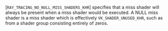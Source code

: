 [`RAY_TRACING_NO_NULL_MISS_SHADERS_KHR`]
specifies that a miss shader will always be present when a miss shader
would be executed.
A NULL miss shader is a miss shader which is effectively
`VK_SHADER_UNUSED_KHR`, such as from a shader group consisting
entirely of zeros.